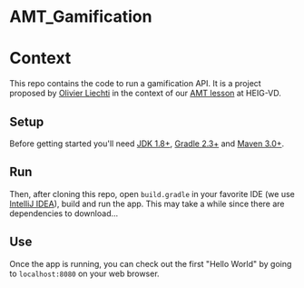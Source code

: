 # AMT_Gamification
# Context
This repo contains the code to run a gamification API. It is a project proposed by [Olivier Liechti](https://github.com/wasadigi) in the context of our [AMT lesson](https://github.com/SoftEng-HEIGVD/Teaching-HEIGVD-AMT-Lectures) at HEIG-VD.

## Setup
Before getting started you'll need [JDK 1.8+](http://www.oracle.com/technetwork/java/javase/downloads/index.html), [Gradle 2.3+](https://gradle.org/gradle-download/) and [Maven 3.0+](http://maven.apache.org/download.cgi).

## Run
Then, after cloning this repo, open `build.gradle` in your favorite IDE (we use [IntelliJ IDEA](http://www.jetbrains.com/idea/)), build and run the app. This may take a while since there are dependencies to download...

## Use
Once the app is running, you can check out the first "Hello World" by going to `localhost:8080` on your web browser.
